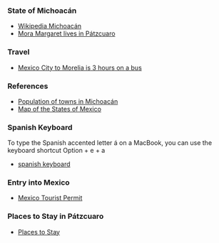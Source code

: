 
### State of Michoacán

- [Wikipedia Michoacán](https://en.wikipedia.org/wiki/Michoac%C3%A1n)
- [Mora Margaret lives in Pátzcuaro](https://www.youtube.com/watch?v=adiilqbC8NY)

### Travel

- [Mexico City to Morelia is 3 hours on a bus](https://www.rome2rio.com/s/Mexico-City/Morelia)

### References

- [Population of towns in Michoacán](https://en.wikipedia.org/wiki/Municipalities_of_Michoac%C3%A1n)
- [Map of the States of Mexico](https://www.mappr.co/counties/mexico/#gid=1&pid=1)

### Spanish Keyboard

To type the Spanish accented letter á on a MacBook,
you can use the keyboard shortcut Option + e + a

- [spanish keyboard](https://github.com/stormasm/spanish/blob/main/misc/macbook.md)

### Entry into Mexico

- [Mexico Tourist Permit](https://www.mexperience.com/your-mexican-tourist-permit-fmm/)

### Places to Stay in Pátzcuaro

- [Places to Stay]()

